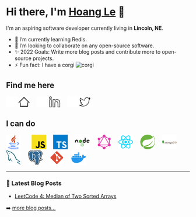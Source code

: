 # Hi there, I'm [Hoang Le](https://hoangple.me) 👋

I'm an aspiring software developer currently living in **Lincoln, NE**.

- 🌱 I’m currently learning Redis.
- 🤝 I’m looking to collaborate on any open-source software.
- ✨ 2022 Goals: Write more blog posts and contribute more to open-source projects.
- ⚡ Fun fact: I have a corgi <span><img src='https://cdn-icons.flaticon.com/png/512/2172/premium/2172036.png?token=exp=1646847856~hmac=76320fa06298c658b3c26ce2aca2a5f7' width='20' alt='corgi'></span>

## Find me here

[<img src='./assets/home-svgrepo-com-dark.svg' width='30'/>](https://hoangple.me#gh-dark-mode-only)
[<img src='./assets/home-svgrepo-com-light.svg' width='30'/>](https://hoangple.me#gh-light-mode-only)&nbsp;&nbsp;&nbsp;&nbsp;
[<img src='./assets/linkedin-svgrepo-com-dark.svg' width='30' />](https://www.linkedin.com/in/hoangp-le21#gh-dark-mode-only)
[<img src='./assets/linkedin-svgrepo-com-light.svg' width='30' />](https://www.linkedin.com/in/hoangp-le21#gh-light-mode-only)&nbsp;&nbsp;&nbsp;&nbsp;
[<img src='./assets/twitter-svgrepo-com-dark.svg' width='30'/>](https://twitter.com/hoangple21#gh-dark-mode-only)
[<img src='./assets/twitter-svgrepo-com-light.svg' width='30'/>](https://twitter.com/hoangple21#gh-light-mode-only)&nbsp;&nbsp;&nbsp;&nbsp;


## I can do
<img src='./assets/java-svgrepo-com.svg' width='40' style="padding-right:10px;"/>&nbsp;&nbsp;&nbsp;&nbsp;
<img src='./assets/javascript-svgrepo-com.svg' width='40'/>&nbsp;&nbsp;&nbsp;&nbsp;
<img src='./assets/typescript-logo-svgrepo-com.svg' width='40'/>&nbsp;&nbsp;&nbsp;&nbsp;
<img src='./assets/nodejs-svgrepo-com.svg' width='40'/>&nbsp;&nbsp;&nbsp;&nbsp;
<img src='./assets/graphql-svgrepo-com.svg' width='40'/>&nbsp;&nbsp;&nbsp;&nbsp;
<img src='./assets/react-svgrepo-com.svg' width='40'/>&nbsp;&nbsp;&nbsp;&nbsp;
<img src='./assets/spring-icon-svgrepo-com.svg' width='40'/>&nbsp;&nbsp;&nbsp;&nbsp;
<img src='./assets/mongodb-svgrepo-com.svg' width='40'/>&nbsp;&nbsp;&nbsp;&nbsp;
<img src='./assets/mysql-svgrepo-com.svg' width='40'/>&nbsp;&nbsp;&nbsp;&nbsp;
<img src='./assets/postgresql-svgrepo-com.svg' width='40'/>&nbsp;&nbsp;&nbsp;&nbsp;
<img src='./assets/git-svgrepo-com.svg' width='40'/>&nbsp;&nbsp;&nbsp;&nbsp;
<img src='./assets/docker-icon-svgrepo-com.svg' width='40'/>&nbsp;&nbsp;&nbsp;&nbsp;

---

### 📖 Latest Blog Posts

- [LeetCode 4: Median of Two Sorted Arrays](https://www.hoangple.me/blog/leet-code-4-median-of-two-sorted-arrays)

➡️ [more blog posts...](https://hoangple.me/blog)
